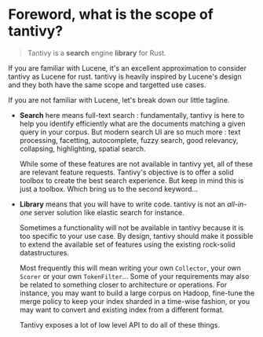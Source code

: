 # Foreword, what is the scope of tantivy?

> Tantivy is a **search** engine **library** for Rust.

If you are familiar with Lucene, it's an excellent approximation to consider tantivy as Lucene for rust. tantivy is heavily inspired by Lucene's design and
they both have the same scope and targetted use cases.

If you are not familiar with Lucene, let's break down our little tagline.

- **Search** here means full-text search : fundamentally, tantivy is here to help you
identify efficiently what are the documents matching a given query in your corpus.
But modern search UI are so much more : text processing, facetting, autocomplete, fuzzy search, good
relevancy, collapsing, highlighting, spatial search.

  While some of these features are not available in tantivy yet, all of these are relevant
  feature requests. Tantivy's objective is to offer a solid toolbox to create the best search
  experience. But keep in mind this is just a toolbox.
  Which bring us to the second keyword...

- **Library** means that you will have to write code. tantivy is not an *all-in-one* server solution like elastic search for instance.

  Sometimes a functionality will not be available in tantivy because it is too
  specific to your use case. By design, tantivy should make it possible to extend
  the available set of features using the existing rock-solid datastructures.

  Most frequently this will mean writing your own `Collector`, your own `Scorer` or your own
  `TokenFilter`... Some of your requirements may also be related to
  something closer to architecture or operations. For instance, you may
  want to build a large corpus on Hadoop, fine-tune the merge policy to keep your
  index sharded in a time-wise fashion, or you may want to convert and existing
  index from a different format.

  Tantivy exposes a lot of low level API to do all of these things.
  
